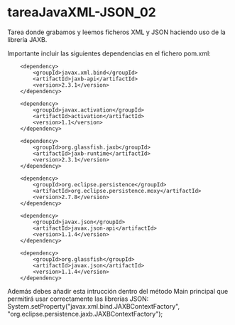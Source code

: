 # tareaJavaXML-JSON_02

Tarea donde grabamos y leemos ficheros XML y JSON haciendo uso de la librería JAXB.

Importante incluir las siguientes dependencias en el fichero pom.xml:

        <dependency>
            <groupId>javax.xml.bind</groupId>
            <artifactId>jaxb-api</artifactId>
            <version>2.3.1</version>
        </dependency>
        
        <dependency>
            <groupId>javax.activation</groupId>
            <artifactId>activation</artifactId>
            <version>1.1</version>
        </dependency>
       
        <dependency>
            <groupId>org.glassfish.jaxb</groupId>
            <artifactId>jaxb-runtime</artifactId>
            <version>2.3.1</version>
        </dependency>
        
        <dependency>
            <groupId>org.eclipse.persistence</groupId>
            <artifactId>org.eclipse.persistence.moxy</artifactId>
            <version>2.7.8</version>
        </dependency>
        
        <dependency>
            <groupId>javax.json</groupId>
            <artifactId>javax.json-api</artifactId>
            <version>1.1.4</version>
        </dependency>
        
        <dependency>
            <groupId>org.glassfish</groupId>
            <artifactId>javax.json</artifactId>
            <version>1.1.4</version>
        </dependency>


Además debes añadir esta intrucción dentro del método Main principal que permitirá usar correctamente las librerías JSON:
System.setProperty("javax.xml.bind.JAXBContextFactory", "org.eclipse.persistence.jaxb.JAXBContextFactory");
